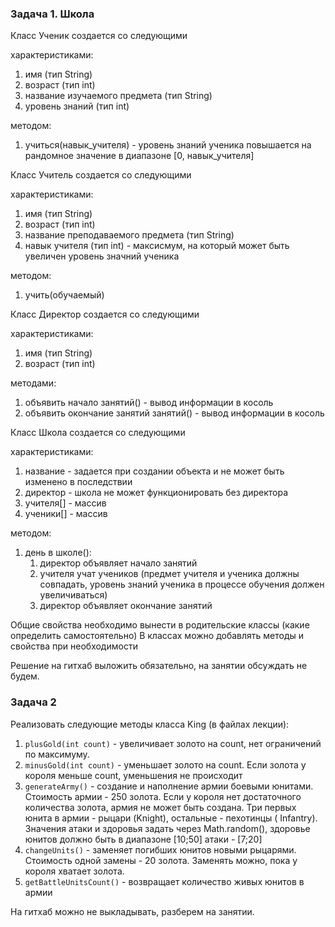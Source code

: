 ### Задача 1. Школа

Класс Ученик создается со следующими

характеристиками:
1. имя (тип String)
2. возраст (тип int)
3. название изучаемого предмета (тип String)
4. уровень знаний (тип int)

методом: 
1. учиться(навык_учителя) - уровень знаний ученика повышается на рандомное значение в диапазоне [0, навык_учителя]
        
Класс Учитель создается со следующими 

характеристиками:
1. имя (тип String)
2. возраст (тип int)
3. название преподаваемого предмета (тип String)
4. навык учителя (тип int) - максисмум, на который может быть увеличен уровень значний ученика 

методом: 
1. учить(обучаемый)
        
Класс Директор создается со следующими 

характеристиками:
1. имя (тип String)
2. возраст (тип int)

методами:
1. объявить начало занятий() - вывод информации в косоль
2. объявить окончание занятий занятий() - вывод информации в косоль
        
Класс Школа создается со следующими 

характеристиками:
1. название - задается при создании объекта и не может быть изменено в последствии
2. директор - школа не может функционировать без директора
3. учителя[] - массив
4. ученики[] - массив

методом:
1. день в школе(): 
     1) директор объявляет начало занятий
     2) учителя учат учеников (предмет учителя и ученика должны совпадать, уровень знаний ученика в процессе обучения должен увеличиваться)
     3) директор объявляет окончание занятий
        
        
Общие свойства необходимо вынести в родительские классы (какие определить самостоятельно)
В классах можно добавлять методы и свойства при необходимости 

Решение на гитхаб выложить обязательно, на занятии обсуждать не будем.

### Задача 2

Реализовать следующие методы класса King (в файлах лекции):

1. `plusGold(int count)` - увеличивает золото на count, нет ограничений по максимуму.
2. `minusGold(int count)` - уменьшает золото на count. Если золота у короля меньше count, уменьшения не происходит
3. `generateArmy()` - создание и наполнение армии боевыми юнитами. Стоимость армии - 250 золота. Если у короля нет достаточного
   количества золота, армия не может быть создана. Три первых юнита в армии - рыцари (Knight), остальные - пехотинцы (
   Infantry). Значения атаки и здоровья задать через Math.random(), здоровье юнитов должно быть в диапазоне [10;50]
   атаки - [7;20]
4. `changeUnits()` - заменяет погибших юнитов новыми рыцарями. Стоимость одной замены - 20 золота. Заменять можно, пока у
   короля хватает золота.
5. `getBattleUnitsCount()` - возвращает количество живых юнитов в армии   
   
На гитхаб можно не выкладывать, разберем на занятии.
